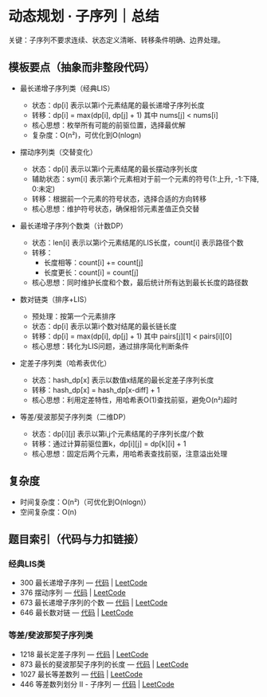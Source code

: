 # 动态规划 · 子序列｜总结

关键：子序列不要求连续、状态定义清晰、转移条件明确、边界处理。

## 模板要点（抽象而非整段代码）

- 最长递增子序列类（经典LIS）
  - 状态：dp[i] 表示以第i个元素结尾的最长递增子序列长度
  - 转移：dp[i] = max(dp[i], dp[j] + 1) 其中 nums[j] < nums[i]
  - 核心思想：枚举所有可能的前驱位置，选择最优解
  - 复杂度：O(n²)，可优化到O(nlogn)

- 摆动序列类（交替变化）
  - 状态：dp[i] 表示以第i个元素结尾的最长摆动序列长度
  - 辅助状态：sym[i] 表示第i个元素相对于前一个元素的符号(1:上升, -1:下降, 0:未定)
  - 转移：根据前一个元素的符号状态，选择合适的方向转移
  - 核心思想：维护符号状态，确保相邻元素差值正负交替

- 最长递增子序列个数类（计数DP）
  - 状态：len[i] 表示以第i个元素结尾的LIS长度，count[i] 表示路径个数
  - 转移：
    - 长度相等：count[i] += count[j]
    - 长度更长：count[i] = count[j]
  - 核心思想：同时维护长度和个数，最后统计所有达到最长长度的路径数

- 数对链类（排序+LIS）
  - 预处理：按第一个元素排序
  - 状态：dp[i] 表示以第i个数对结尾的最长链长度
  - 转移：dp[i] = max(dp[i], dp[j] + 1) 其中 pairs[j][1] < pairs[i][0]
  - 核心思想：转化为LIS问题，通过排序简化判断条件

- 定差子序列类（哈希表优化）
  - 状态：hash_dp[x] 表示以数值x结尾的最长定差子序列长度
  - 转移：hash_dp[x] = hash_dp[x-diff] + 1
  - 核心思想：利用定差特性，用哈希表O(1)查找前驱，避免O(n²)超时

- 等差/斐波那契子序列类（二维DP）
  - 状态：dp[i][j] 表示以第i,j个元素结尾的子序列长度/个数
  - 转移：通过计算前驱位置k，dp[i][j] = dp[k][i] + 1
  - 核心思想：固定后两个元素，用哈希表查找前驱，注意溢出处理

## 复杂度
- 时间复杂度：O(n²)（可优化到O(nlogn)）
- 空间复杂度：O(n)

## 题目索引（代码与力扣链接）

### 经典LIS类
- 300 最长递增子序列 — [代码](../../../code/动态规划/子序列/300%20最长递增子序列.cpp) | [LeetCode](https://leetcode.cn/problems/longest-increasing-subsequence/)
- 376 摆动序列 — [代码](../../../code/动态规划/子序列/376%20摆动序列.cpp) | [LeetCode](https://leetcode.cn/problems/wiggle-subsequence/)
- 673 最长递增子序列的个数 — [代码](../../../code/动态规划/子序列/673%20最长递增子序列的个数.cpp) | [LeetCode](https://leetcode.cn/problems/number-of-longest-increasing-subsequence/)
- 646 最长数对链 — [代码](../../../code/动态规划/子序列/646%20最长数对链.cpp) | [LeetCode](https://leetcode.cn/problems/maximum-length-of-pair-chain/)

### 等差/斐波那契子序列类
- 1218 最长定差子序列 — [代码](../../../code/动态规划/子序列/1218%20最长定差子序列.cpp) | [LeetCode](https://leetcode.cn/problems/longest-arithmetic-subsequence-of-given-difference/)
- 873 最长的斐波那契子序列的长度 — [代码](../../../code/动态规划/子序列/873%20最长的斐波那契子序列的长度.cpp) | [LeetCode](https://leetcode.cn/problems/length-of-longest-fibonacci-subsequence/)
- 1027 最长等差数列 — [代码](../../../code/动态规划/子序列/1027%20最长等差数列.cpp) | [LeetCode](https://leetcode.cn/problems/longest-arithmetic-subsequence/)
- 446 等差数列划分 II - 子序列 — [代码](../../../code/动态规划/子序列/446%20等差数列划分%20II%20-%20子序列.cpp) | [LeetCode](https://leetcode.cn/problems/arithmetic-slices-ii-subsequence/)
